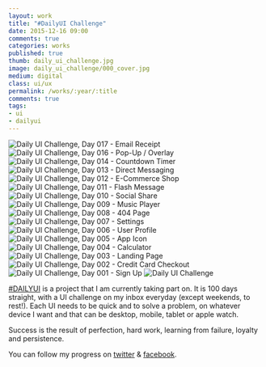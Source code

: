 ```yaml
---
layout: work
title: "#DailyUI Challenge"
date: 2015-12-16 09:00
comments: true
categories: works
published: true
thumb: daily_ui_challenge.jpg
image: daily_ui_challenge/000_cover.jpg
medium: digital
class: ui/ux
permalink: /works/:year/:title
comments: true
tags:
- ui
- dailyui
---
```

<p>
  <div class="fotorama" data-keyboard="true" data-arrows="true" data-click="true" data-swipe="true" data-autoplay="true" data-loop="true">
      <img src="/images/works/daily_ui_challenge/017_email_receipt.jpg" alt="Daily UI Challenge, Day 017 - Email Receipt" data-caption="Day 017 - Email Receipt">
      <img src="/images/works/daily_ui_challenge/016_pop_up.jpg" alt="Daily UI Challenge, Day 016 - Pop-Up / Overlay" data-caption="Day 016 - Pop-Up / Overlay">
      <img src="/images/works/daily_ui_challenge/014_countdown_timer.jpg" alt="Daily UI Challenge, Day 014 - Countdown Timer" data-caption="Day 014 - Countdown Timer">
      <img src="/images/works/daily_ui_challenge/013_direct_messaging.jpg" alt="Daily UI Challenge, Day 013 - Direct Messaging" data-caption="Day 013 - Direct Messaging">
      <img src="/images/works/daily_ui_challenge/012_e_commerce.jpg" alt="Daily UI Challenge, Day 012 - E-Commerce Shop" data-caption="Day 012 - E-Commerce Shop (Single Item)">
      <img src="/images/works/daily_ui_challenge/011_flash_message.gif" alt="Daily UI Challenge, Day 011 - Flash Message" data-caption="Day 011 - Flash Message">
      <img src="/images/works/daily_ui_challenge/010_social_share.jpg" alt="Daily UI Challenge, Day 010 - Social Share" data-caption="Day 010 - Social Share">
      <img src="/images/works/daily_ui_challenge/009_music_player.jpg" alt="Daily UI Challenge, Day 009 - Music Player" data-caption="Day 009 - Music Player">
      <img src="/images/works/daily_ui_challenge/008_404.jpg" alt="Daily UI Challenge, Day 008 - 404 Page" data-caption="Day 008 - 404 Page">
      <img src="/images/works/daily_ui_challenge/007_settings.jpg" alt="Daily UI Challenge, Day 007 - Settings" data-caption="Day 007 - Settings">
      <img src="/images/works/daily_ui_challenge/006_user_profile.jpg" alt="Daily UI Challenge, Day 006 - User Profile" data-caption="Day 006 - User Profile">
      <img src="/images/works/daily_ui_challenge/005_app_icon.jpg" alt="Daily UI Challenge, Day 005 - App Icon" data-caption="Day 005 - App Icon">
      <img src="/images/works/daily_ui_challenge/004_calculator.jpg" alt="Daily UI Challenge, Day 004 - Calculator" data-caption="Day 004 - Calculator">
      <img src="/images/works/daily_ui_challenge/003_landing_page.jpg" alt="Daily UI Challenge, Day 003 - Landing Page" data-caption="Day 003 - Landing Page (above the fold)">
      <img src="/images/works/daily_ui_challenge/002_credit_card_checkout.jpg" alt="Daily UI Challenge, Day 002 - Credit Card Checkout" data-caption="Day 002 - Credit Card Checkout">
      <img src="/images/works/daily_ui_challenge/001_sign_up.jpg" alt="Daily UI Challenge, Day 001 - Sign Up" data-caption="Day 001 - Sign Up">
      <img src="/images/works/daily_ui_challenge/000_cover.jpg" alt="Daily UI Challenge" data-caption="The Beginnings">
  </div>
</p>

<a href="http://dailyui.co/" target="_blank">#DAILYUI</a> is a project that I am currently taking part on. It is 100 days straight, with a UI challenge on my inbox everyday (except weekends, to rest!).  Each UI needs to be quick and to solve a problem, on whatever device I want and that can be desktop, mobile, tablet or apple watch.
 
Success is the result of perfection, hard work, learning from failure, loyalty and persistence.
 
You can follow my progress on <a href="http://twitter.com/cloudstudio" target="_blank">twitter</a> & <a href="https://www.facebook.com/profile.php?id=100001505433242" target="_blank">facebook</a>.
